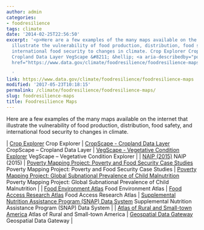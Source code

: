 ```yaml
---
author: admin
categories:
- foodresilience
tags: climate
date: '2014-02-25T22:56:50'
excerpt: '<p>Here are a few examples of the many maps available on the internet that
  illustrate the vulnerability of food production, distribution, food safety, and
  international food security to changes in climate. Crop Explorer CropScape &#8211;
  Cropland Data Layer VegScape &#8211; &hellip; <a aria-describedby="post-title-139921"
  href="https://www.data.gov/climate/foodresilience/foodresilience-maps">Continued</a></p>

  '
link: https://www.data.gov/climate/foodresilience/foodresilience-maps
modified: '2017-05-23T10:18:15'
permalink: /climate/foodresilience/foodresilience-maps/
slug: foodresilience-maps
title: Foodresilience Maps
---
```

Here are a few examples of the many maps available on the internet that illustrate the vulnerability of food production, distribution, food safety, and international food security to changes in climate.

| [Crop Explorer](http://www.pecad.fas.usda.gov/cropexplorer/Default.aspx "Crop Explorer")
Crop Explorer | [CropScape - Cropland Data Layer](http://nassgeodata.gmu.edu/CropScape/ "CropScape - Cropland Data Layer")
CropScape – Cropland Data Layer | [VegScape - Vegetative Condition Explorer](http://nassgeodata.gmu.edu/VegScape/ "VegScape - Vegetative Condition Explorer")
VegScape – Vegetative Condition Explorer |
| [NAIP (2015)](https://gis.apfo.usda.gov/arcgis/rest/services/NAIP "NAIP (2015)")
NAIP (2015) | [Poverty Mapping Project: Poverty and Food Security Case Studies](http://sedac.ciesin.columbia.edu/data/set/povmap-poverty-food-security-case-studies "Poverty Mapping Project: Poverty and Food Security Case Studies")
Poverty Mapping Project: Poverty and Food Security Case Studies | [Poverty Mapping Project: Global Subnational Prevalence of Child Malnutrition](http://sedac.ciesin.columbia.edu/data/set/povmap-global-subnational-prevalence-child-malnutrition "Poverty Mapping Project: Global Subnational Prevalence of Child Malnutrition")
Poverty Mapping Project: Global Subnational Prevalence of Child Malnutrition |
| [Food Environment Atlas](http://www.ers.usda.gov/data-products/food-environment-atlas/go-to-the-atlas.aspx#.U59HB41dVIZ "Food Environment Atlas")
Food Environment Atlas | [Food Access Research Atlas](http://www.ers.usda.gov/data-products/food-access-research-atlas/go-to-the-atlas.aspx#.U59APY1dXjI "Food Access Research Atlas")
Food Access Research Atlas | [Supplemental Nutrition Assistance Program (SNAP) Data System](https://www.ers.usda.gov/data-products/supplemental-nutrition-assistance-program-snap-data-system/go-to-the-map/ "Supplemental Nutrition Assistance Program (SNAP) Data System")
Supplemental Nutrition Assistance Program (SNAP) Data System |
| [Atlas of Rural and Small-town America](http://www.ers.usda.gov/data-products/atlas-of-rural-and-small-town-america/go-to-the-atlas.aspx#.U59BV41dXjI "Atlas of Rural and Small-town America")
Atlas of Rural and Small-town America | [Geospatial Data Gateway](http://datagateway.nrcs.usda.gov/GDGHome_StatusMaps.aspx "Geospatial Data Gateway")
Geospatial Data Gateway |



